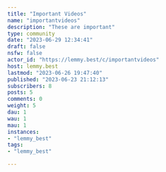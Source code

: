 ```yaml
---
title: "Important Videos" 
name: "importantvideos"
description: "These are important"
type: community
date: "2023-06-29 12:34:41"
draft: false
nsfw: false
actor_id: "https://lemmy.best/c/importantvideos"
host: lemmy.best
lastmod: "2023-06-26 19:47:40"
published: "2023-06-23 21:12:13"
subscribers: 8
posts: 5
comments: 0
weight: 5
dau: 1
wau: 1
mau: 1
instances:
- "lemmy_best"
tags: 
- "lemmy_best"

---
```

